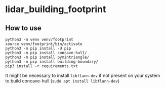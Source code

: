 # lidar_building_footprint

## How to use

```
python3 -m venv venv/footprint
source venv/footprint/bin/activate
python3 -m pip install -U pip
python3 -m pip install concave-hull/
python3 -m pip install pymintriangle/
python3 -m pip install building-boundary/
pip3 install -r requirements.txt
```
It might be necessary to install `libflann-dev` if not present on your system to build concave-hull (`sudo apt install libflann-dev`)